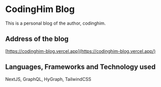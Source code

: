 # CodingHim Blog

This is a personal blog of the author, codinghim.

## Address of the blog

[https://codinghim-blog.vercel.app](https://codinghim-blog.vercel.app/)

## Languages, Frameworks and Technology used

NextJS, GraphQL, HyGraph, TailwindCSS
